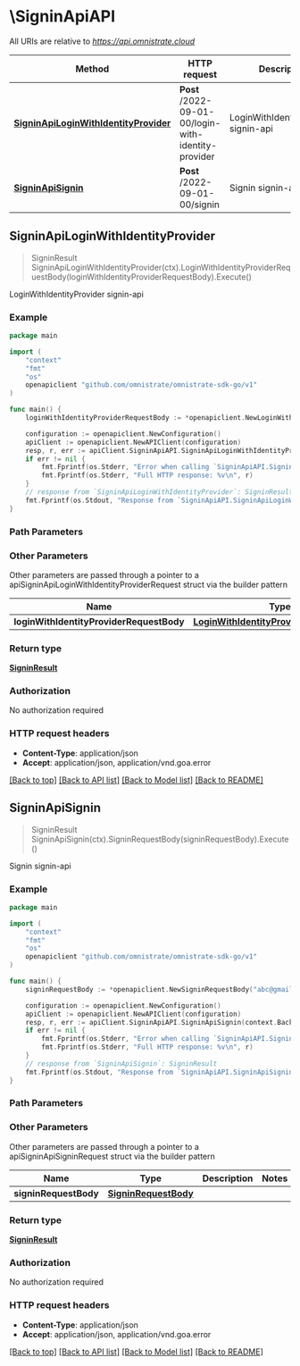# \SigninApiAPI

All URIs are relative to *https://api.omnistrate.cloud*

Method | HTTP request | Description
------------- | ------------- | -------------
[**SigninApiLoginWithIdentityProvider**](SigninApiAPI.md#SigninApiLoginWithIdentityProvider) | **Post** /2022-09-01-00/login-with-identity-provider | LoginWithIdentityProvider signin-api
[**SigninApiSignin**](SigninApiAPI.md#SigninApiSignin) | **Post** /2022-09-01-00/signin | Signin signin-api



## SigninApiLoginWithIdentityProvider

> SigninResult SigninApiLoginWithIdentityProvider(ctx).LoginWithIdentityProviderRequestBody(loginWithIdentityProviderRequestBody).Execute()

LoginWithIdentityProvider signin-api

### Example

```go
package main

import (
	"context"
	"fmt"
	"os"
	openapiclient "github.com/omnistrate/omnistrate-sdk-go/v1"
)

func main() {
	loginWithIdentityProviderRequestBody := *openapiclient.NewLoginWithIdentityProviderRequestBody("Google") // LoginWithIdentityProviderRequestBody | 

	configuration := openapiclient.NewConfiguration()
	apiClient := openapiclient.NewAPIClient(configuration)
	resp, r, err := apiClient.SigninApiAPI.SigninApiLoginWithIdentityProvider(context.Background()).LoginWithIdentityProviderRequestBody(loginWithIdentityProviderRequestBody).Execute()
	if err != nil {
		fmt.Fprintf(os.Stderr, "Error when calling `SigninApiAPI.SigninApiLoginWithIdentityProvider``: %v\n", err)
		fmt.Fprintf(os.Stderr, "Full HTTP response: %v\n", r)
	}
	// response from `SigninApiLoginWithIdentityProvider`: SigninResult
	fmt.Fprintf(os.Stdout, "Response from `SigninApiAPI.SigninApiLoginWithIdentityProvider`: %v\n", resp)
}
```

### Path Parameters



### Other Parameters

Other parameters are passed through a pointer to a apiSigninApiLoginWithIdentityProviderRequest struct via the builder pattern


Name | Type | Description  | Notes
------------- | ------------- | ------------- | -------------
 **loginWithIdentityProviderRequestBody** | [**LoginWithIdentityProviderRequestBody**](LoginWithIdentityProviderRequestBody.md) |  | 

### Return type

[**SigninResult**](SigninResult.md)

### Authorization

No authorization required

### HTTP request headers

- **Content-Type**: application/json
- **Accept**: application/json, application/vnd.goa.error

[[Back to top]](#) [[Back to API list]](../README.md#documentation-for-api-endpoints)
[[Back to Model list]](../README.md#documentation-for-models)
[[Back to README]](../README.md)


## SigninApiSignin

> SigninResult SigninApiSignin(ctx).SigninRequestBody(signinRequestBody).Execute()

Signin signin-api

### Example

```go
package main

import (
	"context"
	"fmt"
	"os"
	openapiclient "github.com/omnistrate/omnistrate-sdk-go/v1"
)

func main() {
	signinRequestBody := *openapiclient.NewSigninRequestBody("abc@gmail.com") // SigninRequestBody | 

	configuration := openapiclient.NewConfiguration()
	apiClient := openapiclient.NewAPIClient(configuration)
	resp, r, err := apiClient.SigninApiAPI.SigninApiSignin(context.Background()).SigninRequestBody(signinRequestBody).Execute()
	if err != nil {
		fmt.Fprintf(os.Stderr, "Error when calling `SigninApiAPI.SigninApiSignin``: %v\n", err)
		fmt.Fprintf(os.Stderr, "Full HTTP response: %v\n", r)
	}
	// response from `SigninApiSignin`: SigninResult
	fmt.Fprintf(os.Stdout, "Response from `SigninApiAPI.SigninApiSignin`: %v\n", resp)
}
```

### Path Parameters



### Other Parameters

Other parameters are passed through a pointer to a apiSigninApiSigninRequest struct via the builder pattern


Name | Type | Description  | Notes
------------- | ------------- | ------------- | -------------
 **signinRequestBody** | [**SigninRequestBody**](SigninRequestBody.md) |  | 

### Return type

[**SigninResult**](SigninResult.md)

### Authorization

No authorization required

### HTTP request headers

- **Content-Type**: application/json
- **Accept**: application/json, application/vnd.goa.error

[[Back to top]](#) [[Back to API list]](../README.md#documentation-for-api-endpoints)
[[Back to Model list]](../README.md#documentation-for-models)
[[Back to README]](../README.md)

